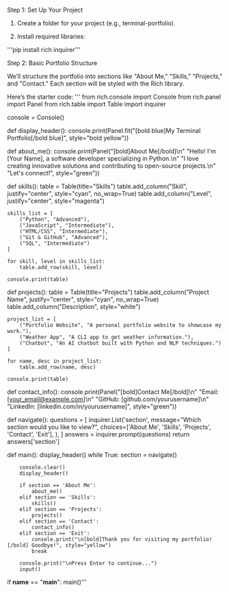 Step 1: Set Up Your Project

1. Create a folder for your project (e.g., terminal-portfolio).


2. Install required libraries:

'''pip install rich inquirer'''



Step 2: Basic Portfolio Structure

We’ll structure the portfolio into sections like "About Me," "Skills," "Projects," and "Contact." Each section will be styled with the Rich library.

Here’s the starter code:
'''
from rich.console import Console
from rich.panel import Panel
from rich.table import Table
import inquirer

console = Console()

def display_header():
    console.print(Panel.fit("[bold blue]My Terminal Portfolio[/bold blue]", style="bold yellow"))

def about_me():
    console.print(Panel("[bold]About Me[/bold]\n"
                        "Hello! I'm [Your Name], a software developer specializing in Python.\n"
                        "I love creating innovative solutions and contributing to open-source projects.\n"
                        "Let's connect!", style="green"))

def skills():
    table = Table(title="Skills")
    table.add_column("Skill", justify="center", style="cyan", no_wrap=True)
    table.add_column("Level", justify="center", style="magenta")

    skills_list = [
        ("Python", "Advanced"),
        ("JavaScript", "Intermediate"),
        ("HTML/CSS", "Intermediate"),
        ("Git & GitHub", "Advanced"),
        ("SQL", "Intermediate")
    ]

    for skill, level in skills_list:
        table.add_row(skill, level)
    
    console.print(table)

def projects():
    table = Table(title="Projects")
    table.add_column("Project Name", justify="center", style="cyan", no_wrap=True)
    table.add_column("Description", style="white")

    project_list = [
        ("Portfolio Website", "A personal portfolio website to showcase my work."),
        ("Weather App", "A CLI app to get weather information."),
        ("Chatbot", "An AI chatbot built with Python and NLP techniques.")
    ]

    for name, desc in project_list:
        table.add_row(name, desc)

    console.print(table)

def contact_info():
    console.print(Panel("[bold]Contact Me[/bold]\n"
                        "Email: [your_email@example.com]\n"
                        "GitHub: [github.com/yourusername]\n"
                        "LinkedIn: [linkedin.com/in/yourusername]", style="green"))

def navigate():
    questions = [
        inquirer.List('section',
                      message="Which section would you like to view?",
                      choices=['About Me', 'Skills', 'Projects', 'Contact', 'Exit'],
                      ),
    ]
    answers = inquirer.prompt(questions)
    return answers['section']

def main():
    display_header()
    while True:
        section = navigate()
        
        console.clear()
        display_header()
        
        if section == 'About Me':
            about_me()
        elif section == 'Skills':
            skills()
        elif section == 'Projects':
            projects()
        elif section == 'Contact':
            contact_info()
        elif section == 'Exit':
            console.print("\n[bold]Thank you for visiting my portfolio![/bold] Goodbye!", style="yellow")
            break

        console.print("\nPress Enter to continue...")
        input()

if __name__ == "__main__":
    main()'''
